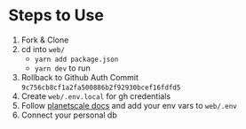 # Steps to Use
1. Fork & Clone
2. cd into  `web/` 
    + `yarn add package.json`
    +  `yarn dev` to run
3. Rollback to Github Auth Commit `9c756cb8cf1a2fa500886b2f92930bcef16fdfd5` 
4. Create `web/.env.local` for gh credentials
5. Follow [planetscale docs](https://docs.planetscale.com/tutorials/prisma-quickstart) and add your env vars to  `web/.env`
6. Connect your personal db
